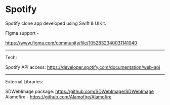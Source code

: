 # Spotify
Spotify clone app developed using Swift & UIKit.

Figma support - 

https://www.figma.com/community/file/1052832340031141040

---
Tech:

Spotify API access: https://developer.spotify.com/documentation/web-api

---
External Libraries:

SDWebImage package: https://github.com/SDWebImage/SDWebImage
Alamofire - https://github.com/Alamofire/Alamofire
